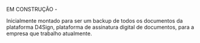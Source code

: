 EM CONSTRUÇÃO -

Inicialmente montado para ser um backup de todos os documentos da plataforma D4Sign, plataforma de assinatura digital de documentos, para a empresa que trabalho atualmente.
